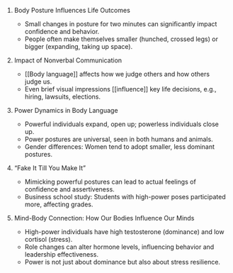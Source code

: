 1. Body Posture Influences Life Outcomes
    
    - Small changes in posture for two minutes can significantly impact confidence and behavior.
    - People often make themselves smaller (hunched, crossed legs) or bigger (expanding, taking up space).
2. Impact of Nonverbal Communication
    
    - [[Body language]] affects how we judge others and how others judge us.
    - Even brief visual impressions [[influence]] key life decisions, e.g., hiring, lawsuits, elections.
3. Power Dynamics in Body Language
    
    - Powerful individuals expand, open up; powerless individuals close up.
    - Power postures are universal, seen in both humans and animals.
    - Gender differences: Women tend to adopt smaller, less dominant postures.
4. “Fake It Till You Make It”
    
    - Mimicking powerful postures can lead to actual feelings of confidence and assertiveness.
    - Business school study: Students with high-power poses participated more, affecting grades.
5. Mind-Body Connection: How Our Bodies Influence Our Minds
    
    - High-power individuals have high testosterone (dominance) and low cortisol (stress).
    - Role changes can alter hormone levels, influencing behavior and leadership effectiveness.
    - Power is not just about dominance but also about stress resilience.